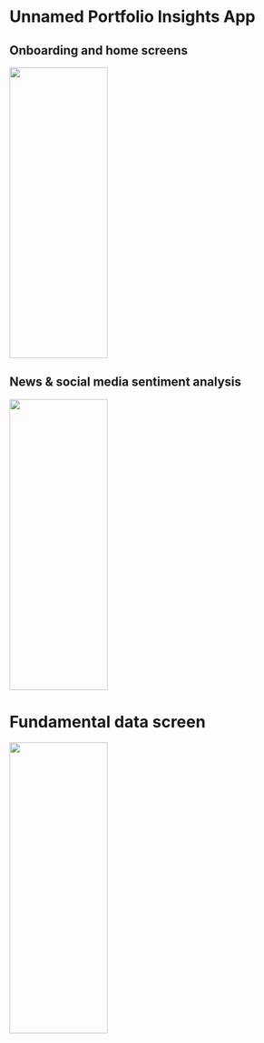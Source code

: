 # Unnamed Portfolio Insights App

## Onboarding and home screens
<img src="https://user-images.githubusercontent.com/70722459/197076962-59af9279-91b5-46c8-9612-5f4ae60fc271.gif" width="172.5" height="512" />

## News & social media sentiment analysis 
<img src="https://user-images.githubusercontent.com/70722459/197077401-02817dd0-53e9-4739-b99c-c7e681fc1785.gif" width="172.5" height="512" />

# Fundamental data screen
<img src="https://user-images.githubusercontent.com/70722459/197077759-d71cc892-96c8-4a55-a3dd-df6dd5c01988.gif" width="172.5" height="512" />
